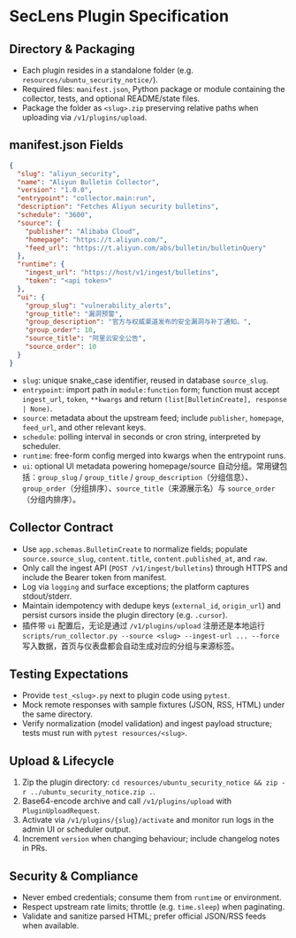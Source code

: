 # SecLens Plugin Specification

## Directory & Packaging
- Each plugin resides in a standalone folder (e.g. `resources/ubuntu_security_notice/`).
- Required files: `manifest.json`, Python package or module containing the collector, tests, and optional README/state files.
- Package the folder as `<slug>.zip` preserving relative paths when uploading via `/v1/plugins/upload`.

## manifest.json Fields
```json
{
  "slug": "aliyun_security",
  "name": "Aliyun Bulletin Collector",
  "version": "1.0.0",
  "entrypoint": "collector.main:run",
  "description": "Fetches Aliyun security bulletins",
  "schedule": "3600",
  "source": {
    "publisher": "Alibaba Cloud",
    "homepage": "https://t.aliyun.com/",
    "feed_url": "https://t.aliyun.com/abs/bulletin/bulletinQuery"
  },
  "runtime": {
    "ingest_url": "https://host/v1/ingest/bulletins",
    "token": "<api token>"
  },
  "ui": {
    "group_slug": "vulnerability_alerts",
    "group_title": "漏洞预警",
    "group_description": "官方与权威渠道发布的安全漏洞与补丁通知。",
    "group_order": 10,
    "source_title": "阿里云安全公告",
    "source_order": 10
  }
}
```
- `slug`: unique snake_case identifier, reused in database `source_slug`.
- `entrypoint`: import path in `module:function` form; function must accept `ingest_url`, `token`, `**kwargs` and return `(list[BulletinCreate], response | None)`.
- `source`: metadata about the upstream feed; include `publisher`, `homepage`, `feed_url`, and other relevant keys.
- `schedule`: polling interval in seconds or cron string, interpreted by scheduler.
- `runtime`: free-form config merged into kwargs when the entrypoint runs.
- `ui`: optional UI metadata powering homepage/source 自动分组。常用键包括：`group_slug` / `group_title` / `group_description`（分组信息）、`group_order`（分组排序）、`source_title`（来源展示名）与 `source_order`（分组内排序）。

## Collector Contract
- Use `app.schemas.BulletinCreate` to normalize fields; populate `source.source_slug`, `content.title`, `content.published_at`, and `raw`.
- Only call the ingest API (`POST /v1/ingest/bulletins`) through HTTPS and include the Bearer token from manifest.
- Log via `logging` and surface exceptions; the platform captures stdout/stderr.
- Maintain idempotency with dedupe keys (`external_id`, `origin_url`) and persist cursors inside the plugin directory (e.g. `.cursor`).
- 插件带 `ui` 配置后，无论是通过 `/v1/plugins/upload` 注册还是本地运行 `scripts/run_collector.py --source <slug> --ingest-url ... --force` 写入数据，首页与仪表盘都会自动生成对应的分组与来源标签。

## Testing Expectations
- Provide `test_<slug>.py` next to plugin code using `pytest`.
- Mock remote responses with sample fixtures (JSON, RSS, HTML) under the same directory.
- Verify normalization (model validation) and ingest payload structure; tests must run with `pytest resources/<slug>`.

## Upload & Lifecycle
1. Zip the plugin directory: `cd resources/ubuntu_security_notice && zip -r ../ubuntu_security_notice.zip .`.
2. Base64-encode archive and call `/v1/plugins/upload` with `PluginUploadRequest`.
3. Activate via `/v1/plugins/{slug}/activate` and monitor run logs in the admin UI or scheduler output.
4. Increment `version` when changing behaviour; include changelog notes in PRs.

## Security & Compliance
- Never embed credentials; consume them from `runtime` or environment.
- Respect upstream rate limits; throttle (e.g. `time.sleep`) when paginating.
- Validate and sanitize parsed HTML; prefer official JSON/RSS feeds when available.
